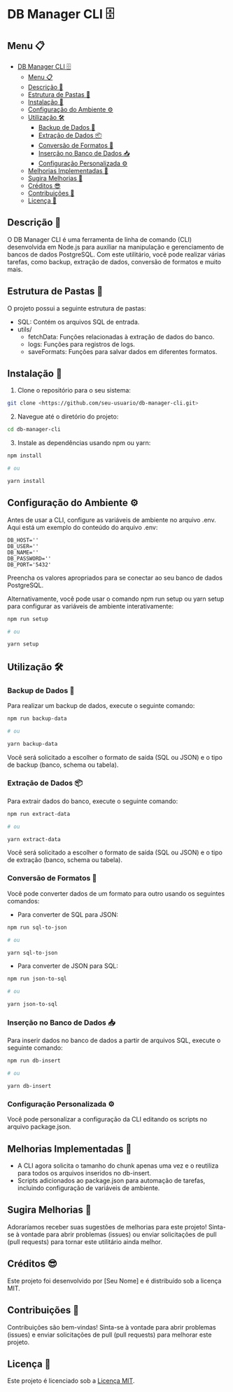 # DB Manager CLI 🗄️

## Menu 📋

- [DB Manager CLI 🗄️](#db-manager-cli-️)
  - [Menu 📋](#menu-)
  - [Descrição 📝](#descrição-)
  - [Estrutura de Pastas 📂](#estrutura-de-pastas-)
  - [Instalação 🚀](#instalação-)
  - [Configuração do Ambiente ⚙️](#configuração-do-ambiente-️)
  - [Utilização 🛠️](#utilização-️)
    - [Backup de Dados 📂](#backup-de-dados-)
    - [Extração de Dados 📦](#extração-de-dados-)
    - [Conversão de Formatos 🔄](#conversão-de-formatos-)
    - [Inserção no Banco de Dados 📥](#inserção-no-banco-de-dados-)
    - [Configuração Personalizada ⚙️](#configuração-personalizada-️)
  - [Melhorias Implementadas 🚀](#melhorias-implementadas-)
  - [Sugira Melhorias 🌟](#sugira-melhorias-)
  - [Créditos 😎](#créditos-)
  - [Contribuições 🤝](#contribuições-)
  - [Licença 📜](#licença-)

## Descrição 📝

O DB Manager CLI é uma ferramenta de linha de comando (CLI) desenvolvida em Node.js para auxiliar na manipulação e gerenciamento de bancos de dados PostgreSQL. Com este utilitário, você pode realizar várias tarefas, como backup, extração de dados, conversão de formatos e muito mais.

## Estrutura de Pastas 📂

O projeto possui a seguinte estrutura de pastas:

- SQL: Contém os arquivos SQL de entrada.
- utils/
  - fetchData: Funções relacionadas à extração de dados do banco.
  - logs: Funções para registros de logs.
  - saveFormats: Funções para salvar dados em diferentes formatos.

## Instalação 🚀

1. Clone o repositório para o seu sistema:

```bash
git clone <https://github.com/seu-usuario/db-manager-cli.git>
```

2. Navegue até o diretório do projeto:

```bash
cd db-manager-cli
```

3. Instale as dependências usando npm ou yarn:

```bash
npm install

# ou

yarn install
```

## Configuração do Ambiente ⚙️

Antes de usar a CLI, configure as variáveis de ambiente no arquivo .env. Aqui está um exemplo do conteúdo do arquivo .env:

```env
DB_HOST=''
DB_USER=''
DB_NAME=''
DB_PASSWORD=''
DB_PORT='5432'
```

Preencha os valores apropriados para se conectar ao seu banco de dados PostgreSQL.

Alternativamente, você pode usar o comando npm run setup ou yarn setup para configurar as variáveis de ambiente interativamente:

```bash
npm run setup

# ou

yarn setup
```

## Utilização 🛠️

### Backup de Dados 📂

Para realizar um backup de dados, execute o seguinte comando:

```bash
npm run backup-data

# ou

yarn backup-data
```

Você será solicitado a escolher o formato de saída (SQL ou JSON) e o tipo de backup (banco, schema ou tabela).

### Extração de Dados 📦

Para extrair dados do banco, execute o seguinte comando:

```bash
npm run extract-data

# ou

yarn extract-data
```

Você será solicitado a escolher o formato de saída (SQL ou JSON) e o tipo de extração (banco, schema ou tabela).

### Conversão de Formatos 🔄

Você pode converter dados de um formato para outro usando os seguintes comandos:

- Para converter de SQL para JSON:

```bash
npm run sql-to-json

# ou

yarn sql-to-json
```

- Para converter de JSON para SQL:

```bash
npm run json-to-sql

# ou

yarn json-to-sql
```

### Inserção no Banco de Dados 📥

Para inserir dados no banco de dados a partir de arquivos SQL, execute o seguinte comando:

```bash
npm run db-insert

# ou

yarn db-insert
```

### Configuração Personalizada ⚙️

Você pode personalizar a configuração da CLI editando os scripts no arquivo package.json.

## Melhorias Implementadas 🚀

- A CLI agora solicita o tamanho do chunk apenas uma vez e o reutiliza para todos os arquivos inseridos no db-insert.
- Scripts adicionados ao package.json para automação de tarefas, incluindo configuração de variáveis de ambiente.

## Sugira Melhorias 🌟

Adoraríamos receber suas sugestões de melhorias para este projeto! Sinta-se à vontade para abrir problemas (issues) ou enviar solicitações de pull (pull requests) para tornar este utilitário ainda melhor.

## Créditos 😎

Este projeto foi desenvolvido por [Seu Nome] e é distribuído sob a licença MIT.

## Contribuições 🤝

Contribuições são bem-vindas! Sinta-se à vontade para abrir problemas (issues) e enviar solicitações de pull (pull requests) para melhorar este projeto.

## Licença 📜

Este projeto é licenciado sob a [Licença MIT](LICENSE).
